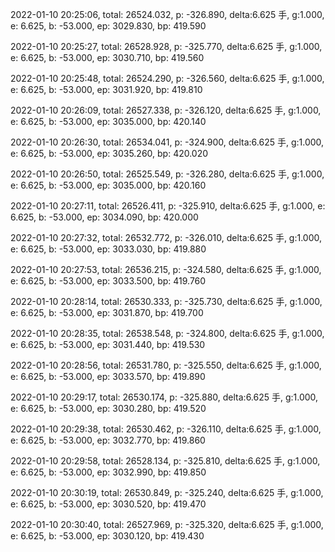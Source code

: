 2022-01-10 20:25:06, total: 26524.032, p: -326.890, delta:6.625 手, g:1.000, e: 6.625, b: -53.000, ep: 3029.830, bp: 419.590

2022-01-10 20:25:27, total: 26528.928, p: -325.770, delta:6.625 手, g:1.000, e: 6.625, b: -53.000, ep: 3030.710, bp: 419.560

2022-01-10 20:25:48, total: 26524.290, p: -326.560, delta:6.625 手, g:1.000, e: 6.625, b: -53.000, ep: 3031.920, bp: 419.810

2022-01-10 20:26:09, total: 26527.338, p: -326.120, delta:6.625 手, g:1.000, e: 6.625, b: -53.000, ep: 3035.000, bp: 420.140

2022-01-10 20:26:30, total: 26534.041, p: -324.900, delta:6.625 手, g:1.000, e: 6.625, b: -53.000, ep: 3035.260, bp: 420.020

2022-01-10 20:26:50, total: 26525.549, p: -326.280, delta:6.625 手, g:1.000, e: 6.625, b: -53.000, ep: 3035.000, bp: 420.160

2022-01-10 20:27:11, total: 26526.411, p: -325.910, delta:6.625 手, g:1.000, e: 6.625, b: -53.000, ep: 3034.090, bp: 420.000

2022-01-10 20:27:32, total: 26532.772, p: -326.010, delta:6.625 手, g:1.000, e: 6.625, b: -53.000, ep: 3033.030, bp: 419.880

2022-01-10 20:27:53, total: 26536.215, p: -324.580, delta:6.625 手, g:1.000, e: 6.625, b: -53.000, ep: 3033.500, bp: 419.760

2022-01-10 20:28:14, total: 26530.333, p: -325.730, delta:6.625 手, g:1.000, e: 6.625, b: -53.000, ep: 3031.870, bp: 419.700

2022-01-10 20:28:35, total: 26538.548, p: -324.800, delta:6.625 手, g:1.000, e: 6.625, b: -53.000, ep: 3031.440, bp: 419.530

2022-01-10 20:28:56, total: 26531.780, p: -325.550, delta:6.625 手, g:1.000, e: 6.625, b: -53.000, ep: 3033.570, bp: 419.890

2022-01-10 20:29:17, total: 26530.174, p: -325.880, delta:6.625 手, g:1.000, e: 6.625, b: -53.000, ep: 3030.280, bp: 419.520

2022-01-10 20:29:38, total: 26530.462, p: -326.110, delta:6.625 手, g:1.000, e: 6.625, b: -53.000, ep: 3032.770, bp: 419.860

2022-01-10 20:29:58, total: 26528.134, p: -325.810, delta:6.625 手, g:1.000, e: 6.625, b: -53.000, ep: 3032.990, bp: 419.850

2022-01-10 20:30:19, total: 26530.849, p: -325.240, delta:6.625 手, g:1.000, e: 6.625, b: -53.000, ep: 3030.520, bp: 419.470

2022-01-10 20:30:40, total: 26527.969, p: -325.320, delta:6.625 手, g:1.000, e: 6.625, b: -53.000, ep: 3030.120, bp: 419.430
